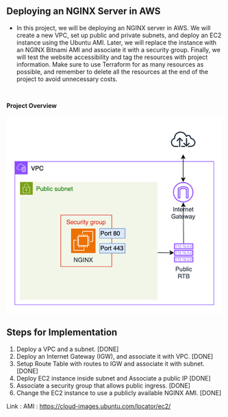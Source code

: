 ## Deploying an NGINX Server in AWS

- In this project, we will be deploying an NGINX server in AWS. We will create a new VPC, set up public and private subnets, and deploy an EC2 instance using the Ubuntu AMI. Later, we will replace the instance with an NGINX Bitnami AMI and associate it with a security group. Finally, we will test the website accessibility and tag the resources with project information. Make sure to use Terraform for as many resources as possible, and remember to delete all the resources at the end of the project to avoid unnecessary costs.
<br>

**Project Overview**

![How IaC works](../snippets/proj-nginx.png)

## Steps for Implementation
1. Deploy a VPC and a subnet. [DONE]
2. Deploy an Internet Gateway (IGW), and associate it with VPC. [DONE]
3. Setup Route Table with routes to IGW and associate it with subnet. [DONE]
4. Deploy EC2 instance inside subnet and Associate a public IP [DONE]
5. Associate a security group that allows public ingress. [DONE]
6. Change the EC2 instance to use a publicly available NGINX AMI. [DONE]


Link :
AMI : https://cloud-images.ubuntu.com/locator/ec2/
